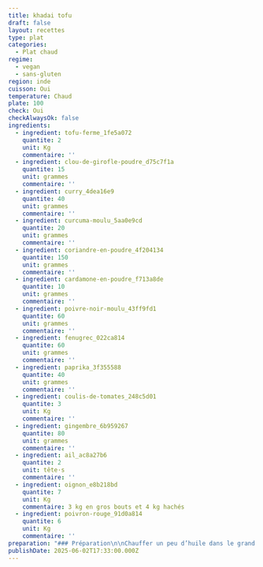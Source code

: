 ```yaml
---
title: khadai tofu
draft: false
layout: recettes
type: plat
categories:
  - Plat chaud
regime:
  - vegan
  - sans-gluten
region: inde
cuisson: Oui
temperature: Chaud
plate: 100
check: Oui
checkAlwaysOk: false
ingredients:
  - ingredient: tofu-ferme_1fe5a072
    quantite: 2
    unit: Kg
    commentaire: ''
  - ingredient: clou-de-girofle-poudre_d75c7f1a
    quantite: 15
    unit: grammes
    commentaire: ''
  - ingredient: curry_4dea16e9
    quantite: 40
    unit: grammes
    commentaire: ''
  - ingredient: curcuma-moulu_5aa0e9cd
    quantite: 20
    unit: grammes
    commentaire: ''
  - ingredient: coriandre-en-poudre_4f204134
    quantite: 150
    unit: grammes
    commentaire: ''
  - ingredient: cardamone-en-poudre_f713a8de
    quantite: 10
    unit: grammes
    commentaire: ''
  - ingredient: poivre-noir-moulu_43ff9fd1
    quantite: 60
    unit: grammes
    commentaire: ''
  - ingredient: fenugrec_022ca814
    quantite: 60
    unit: grammes
    commentaire: ''
  - ingredient: paprika_3f355588
    quantite: 40
    unit: grammes
    commentaire: ''
  - ingredient: coulis-de-tomates_248c5d01
    quantite: 3
    unit: Kg
    commentaire: ''
  - ingredient: gingembre_6b959267
    quantite: 80
    unit: grammes
    commentaire: ''
  - ingredient: ail_ac8a27b6
    quantite: 2
    unit: tête·s
    commentaire: ''
  - ingredient: oignon_e8b218bd
    quantite: 7
    unit: Kg
    commentaire: 3 kg en gros bouts et 4 kg hachés
  - ingredient: poivron-rouge_91d0a814
    quantite: 6
    unit: Kg
    commentaire: ''
preparation: "### Préparation\n\nChauffer un peu d’huile dans le grand wok. Quand l’huile est chaude, mettre le cumin et l’oignon haché.\n\nQuand les oignons sont dorés, mettre les épices : le curcuma, le curry, \nle paprika, la poudre préalablement préparée, l’ail et le gingembre et \nmélanger.\n\nAjouter la purée de tomates et mélanger.\n\nMettre les autres oignons, les\_ poivrons coupés en morceaux\_ et bien mélanger.\n\nSaler et verser environ 1L d’eau, mélanger.\n\nCouvrir et laisser cuire à feu moyen en mélangeant et en ajoutant un peu\n d’eau de temps en temps. Les poivrons doivent être fondants.\n\nAjouter le tofu coupé en cube et grillé ou frit au préalable dans une poêle et mélanger.\n\nMettre les feuilles de fenugrec en les écrasant, en laissant de côté les brindilles.\n\nAjouter un peu d'eau, mélanger et laisser cuire 5/10 minutes et c’est prêt.\n\n\\"
publishDate: 2025-06-02T17:33:00.000Z
---
```

